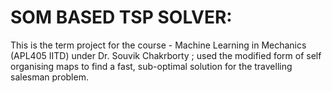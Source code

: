 # SOM BASED TSP SOLVER:

This is the term project for the course - Machine Learning in Mechanics (APL405 IITD) under Dr. Souvik Chakrborty ; used the modified form of self organising maps to find a fast, sub-optimal solution for the travelling salesman problem.
